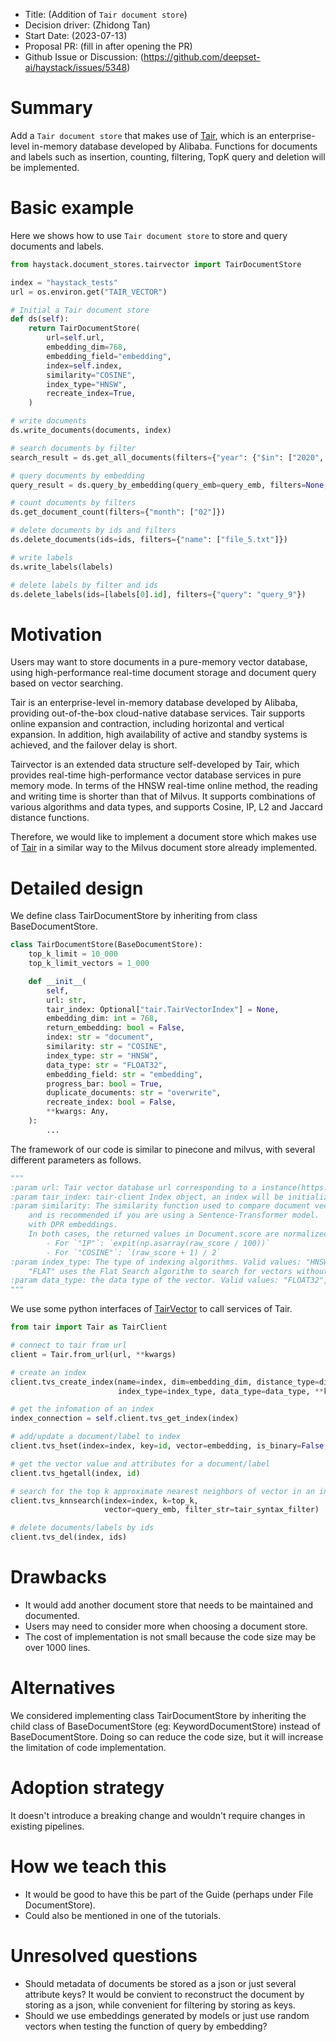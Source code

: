 - Title: (Addition of `Tair document store`)
- Decision driver: (Zhidong Tan)
- Start Date: (2023-07-13)
- Proposal PR: (fill in after opening the PR)
- Github Issue or Discussion: (https://github.com/deepset-ai/haystack/issues/5348)

# Summary

Add a `Tair document store` that makes use of [Tair](https://github.com/alibaba/tair), which is an enterprise-level in-memory database developed by Alibaba.
Functions for documents and labels such as insertion, counting, filtering, TopK query and deletion will be implemented.

# Basic example

Here we shows how to use `Tair document store` to store and query documents and labels.
```python
from haystack.document_stores.tairvector import TairDocumentStore

index = "haystack_tests"
url = os.environ.get("TAIR_VECTOR")

# Initial a Tair document store
def ds(self):
    return TairDocumentStore(
        url=self.url,
        embedding_dim=768,
        embedding_field="embedding",
        index=self.index,
        similarity="COSINE",
        index_type="HNSW",
        recreate_index=True,
    )

# write documents
ds.write_documents(documents, index)

# search documents by filter
search_result = ds.get_all_documents(filters={"year": {"$in": ["2020", "2021"]}})

# query documents by embedding
query_result = ds.query_by_embedding(query_emb=query_emb, filters=None, top_k=3, index=index)

# count documents by filters
ds.get_document_count(filters={"month": ["02"]})

# delete documents by ids and filters
ds.delete_documents(ids=ids, filters={"name": ["file_5.txt"]})

# write labels
ds.write_labels(labels)

# delete labels by filter and ids
ds.delete_labels(ids=[labels[0].id], filters={"query": "query_9"})
```

# Motivation

Users may want to store documents in a pure-memory vector database, using high-performance real-time document storage and
document query based on vector searching.

Tair is an enterprise-level in-memory database developed by Alibaba, providing out-of-the-box cloud-native database
services. Tair supports online expansion and contraction, including horizontal and vertical expansion. In addition, high
availability of active and standby systems is achieved, and the failover delay is short.

Tairvector is an extended data structure self-developed by Tair, which provides real-time high-performance vector database
services in pure memory mode. In terms of the HNSW real-time online method, the reading and writing time is shorter than
that of Milvus. It supports combinations of various algorithms and data types, and supports Cosine, IP, L2 and Jaccard distance functions.

Therefore, we would like to implement a document store which makes use of [Tair](https://github.com/alibaba/tair) in a similar way to the Milvus document store already implemented.

# Detailed design

We define class TairDocumentStore by inheriting from class BaseDocumentStore.
```python
class TairDocumentStore(BaseDocumentStore):
    top_k_limit = 10_000
    top_k_limit_vectors = 1_000

    def __init__(
        self,
        url: str,
        tair_index: Optional["tair.TairVectorIndex"] = None,
        embedding_dim: int = 768,
        return_embedding: bool = False,
        index: str = "document",
        similarity: str = "COSINE",
        index_type: str = "HNSW",
        data_type: str = "FLOAT32",
        embedding_field: str = "embedding",
        progress_bar: bool = True,
        duplicate_documents: str = "overwrite",
        recreate_index: bool = False,
        **kwargs: Any,
    ):
        ...
```
The framework of our code is similar to pinecone and milvus, with several different parameters as follows.
```python
"""
:param url: Tair vector database url corresponding to a instance(https://www.alibabacloud.com/help/en/tair/latest/tairvector).
:param tair_index: tair-client Index object, an index will be initialized or loaded if not specified.
:param similarity: The similarity function used to compare document vectors. `"COSINE"` is the default
    and is recommended if you are using a Sentence-Transformer model. `"IP"` is more performant
    with DPR embeddings.
    In both cases, the returned values in Document.score are normalized to be in range [0,1]:
        - For `"IP"`: `expit(np.asarray(raw_score / 100))`
        - For `"COSINE"`: `(raw_score + 1) / 2`
:param index_type: The type of indexing algorithms. Valid values: "HNSW" creates graph-based vector indexes,
    "FLAT" uses the Flat Search algorithm to search for vectors without creating indexes.
:param data_type: the data type of the vector. Valid values: "FLOAT32", "FLOAT16", "BINARY"
"""
```
We use some python interfaces of [TairVector](https://www.alibabacloud.com/help/en/tair/latest/tairvector) to call services of Tair.
```python
from tair import Tair as TairClient

# connect to tair from url
client = Tair.from_url(url, **kwargs)

# create an index
client.tvs_create_index(name=index, dim=embedding_dim, distance_type=distance_type,
                        index_type=index_type, data_type=data_type, **kwargs)

# get the infomation of an index
index_connection = self.client.tvs_get_index(index)

# add/update a document/label to index
client.tvs_hset(index=index, key=id, vector=embedding, is_binary=False, **(meta))

# get the vector value and attributes for a document/label
client.tvs_hgetall(index, id)

# search for the top k approximate nearest neighbors of vector in an index
client.tvs_knnsearch(index=index, k=top_k,
                     vector=query_emb, filter_str=tair_syntax_filter)

# delete documents/labels by ids
client.tvs_del(index, ids)
```

# Drawbacks

- It would add another document store that needs to be maintained and documented.
- Users may need to consider more when choosing a document store.
- The cost of implementation is not small because the code size may be over 1000 lines.

# Alternatives

We considered implementing class TairDocumentStore by inheriting the child class of BaseDocumentStore
(eg: KeywordDocumentStore) instead of BaseDocumentStore. Doing so can reduce the code size, but it will
increase the limitation of code implementation.

# Adoption strategy

It doesn't introduce a breaking change and wouldn't require changes in existing pipelines.

# How we teach this

- It would be good to have this be part of the Guide (perhaps under File DocumentStore).
- Could also be mentioned in one of the tutorials.

# Unresolved questions

- Should metadata of documents be stored as a json or just several attribute keys?
It would be convient to reconstruct the document by storing as a json,
while convenient for filtering by storing as keys.
- Should we use embeddings generated by models or just use random vectors
when testing the function of query by embedding?
